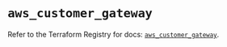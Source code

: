 # `aws_customer_gateway`

Refer to the Terraform Registry for docs: [`aws_customer_gateway`](https://registry.terraform.io/providers/hashicorp/aws/6.8.0/docs/resources/customer_gateway).
